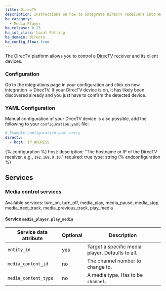 ```yaml
---
title: DirecTV
description: Instructions on how to integrate DirecTV receivers into Home Assistant.
ha_category:
  - Media Player
ha_release: 0.25
ha_iot_class: Local Polling
ha_domain: directv
ha_config_flow: true
---
```


The DirecTV platform allows you to control a [DirecTV](https://www.directv.com) receiver and its client devices.

### Configuration

Go to the integrations page in your configuration and click on new integration -> DirecTV.
If your DirecTV device is on, it has likely been discovered already and you just have to confirm the detected device.

### YAML Configuration

Manual configuration of your DirecTV device is also possible, add the following to your `configuration.yaml` file:


```yaml
# Example configuration.yaml entry
directv:
  - host: IP_ADDRESS
```

{% configuration %}
host:
  description: "The hostname or IP of the DirecTV receiver, e.g., `192.168.0.10`."
  required: true
  type: string
{% endconfiguration %}

## Services

### Media control services

Available services: turn_on, turn_off, media_play, media_pause, media_stop, media_next_track, media_previous_track, play_media

#### Service `media_player.play_media`

| Service data attribute | Optional | Description                                                                                                                                                            |
| -----------------------| -------- | ---------------------------------------------------------------------------------------------------------------------------------------------------------------------- |
| `entity_id`            |      yes | Target a specific media player. Defaults to all.                                                                                                                       |
| `media_content_id`     |       no | The channel number to change to.                   |
| `media_content_type`   |       no | A media type. Has to be `channel`.
